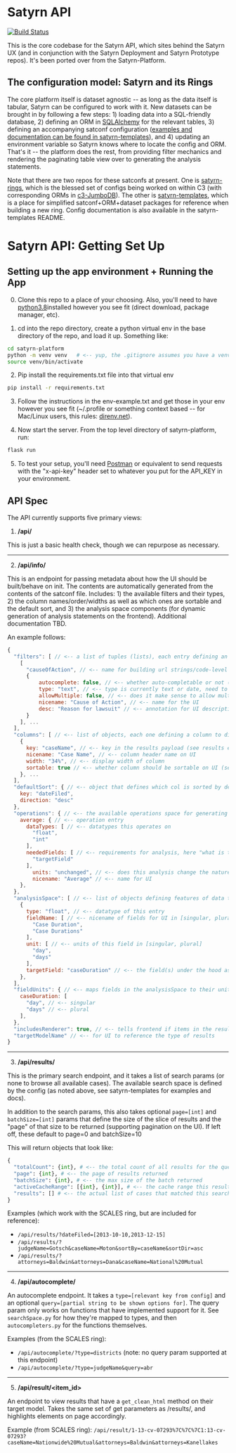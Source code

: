 # Satyrn API

[![Build Status](http://198.211.97.126:8080/job/satyrn-platform/badge/icon)](http://198.211.97.126:8080/job/satyrn-platform/)

This is the core codebase for the Satyrn API, which sites behind the Satyrn UX (and in conjunction with the Satyrn Deployment and Satyrn Prototype repos). It's been ported over from the Satyrn-Platform.

## The configuration model: Satyrn and its Rings
The core platform itself is dataset agnostic -- as long as the data itself is tabular, Satyrn can be configured to work with it. New datasets can be brought in by following a few steps: 1) loading data into a SQL-friendly database, 2) defining an ORM in [SQLAlchemy](https://www.sqlalchemy.org) for the relevant tables, 3) defining an accompanying satconf configuration ([examples and documentation can be found in satyrn-templates](https://www.github.com/nu-c3lab/satyrn-templates)), and 4) updating an environment variable so Satyrn knows where to locate the config and ORM. That's it -- the platform does the rest, from providing filter mechanics and rendering the paginating table view over to generating the analysis statements.

Note that there are two repos for these satconfs at present. One is [satyrn-rings](https://www.github.com/nu-c3lab/satyrn-rings), which is the blessed set of configs being worked on within C3 (with corresponding ORMs in [c3-JumboDB](https://github.com/nu-c3lab/c3-JumboDB)). The other is [satyrn-templates](https://www.github.com/nu-c3lab/satyrn-templates), which is a place for simplified satconf+ORM+dataset packages for reference when building a new ring. Config documentation is also available in the satyrn-templates README.

# Satyrn API: Getting Set Up
## Setting up the app environment + Running the App
0. Clone this repo to a place of your choosing. Also, you'll need to have [python3.8](https://www.python.org/downloads/)installed however you see fit (direct download, package manager, etc).

1. cd into the repo directory, create a python virtual env in the base directory of the repo, and load it up. Something like:

```bash
cd satyrn-platform
python -m venv venv   # <-- yup, the .gitignore assumes you have a venv dir named venv
source venv/bin/activate
```

2. Pip install the requirements.txt file into that virtual env

```bash
pip install -r requirements.txt
```

3. Follow the instructions in the env-example.txt and get those in your env however you see fit (~/.profile or something context based -- for Mac/Linux users, this rules: [direnv.net](https://direnv.net)).

4. Now start the server. From the top level directory of satyrn-platform, run:

```bash
flask run
```

5. To test your setup, you'll need [Postman](https://www.postman.com/downloads/) or equivalent to send requests with the "x-api-key" header set to whatever you put for the API_KEY in your environment.

## API Spec

The API currently supports five primary views:

1. __/api/__

This is just a basic health check, though we can repurpose as necessary.

 ----

2. __/api/info/__

This is an endpoint for passing metadata about how the UI should be built/behave on init. The contents are automatically generated from the contents of the satconf file. Includes: 1) the available filters and their types, 2) the column names/order/widths as well as which ones are sortable and the default sort, and 3) the analysis space components (for dynamic generation of analysis statements on the frontend). Additional documentation TBD.

An example follows:

```javascript
{
  "filters": [ // <-- a list of tuples (lists), each entry defining an available data filter
    [
      "causeOfAction", // <-- name for building url strings/code-level representation
      {
          autocomplete: false, // <-- whether auto-completable or not (via ac endpoint)
          type: "text", // <-- type is currently text or date, need to introduce int/range
          allowMultiple: false, // <-- does it make sense to allow multiple filters of this type?
          nicename: "Cause of Action", // <-- name for the UI
          desc: "Reason for lawsuit" // <-- annotation for UI description
      }
    ], ...
  ],
  "columns": [ // <-- list of objects, each one defining a column to display on UI
    {
      key: "caseName", // <-- key in the results payload (see results endpoint)
      nicename: "Case Name", // <-- column header name on UI
      width: "34%", // <-- display width of column
      sortable: true // <-- whether column should be sortable on UI (see results endpoint)
    }, ...
  ],
  "defaultSort": { // <-- object that defines which col is sorted by default + direction
    key: "dateFiled",
    direction: "desc"
  },
  "operations": { // <-- the available operations space for generating statements
    average: { // <-- operation entry
      dataTypes: [ // <-- datatypes this operates on
        "float",
        "int"
      ],
      neededFields: [ // <-- requirements for analysis, here "what is the targetField?"
        "targetField"
      ],
        units: "unchanged", // <-- does this analysis change the nature of the targetField's units?
        nicename: "Average" // <-- name for UI
    },
  },
  "analysisSpace": [ // <-- list of objects defining features of data that analysis can run on
    {
      type: "float", // <-- datatype of this entry
      fieldName: [ // <-- nicename of fields for UI in [singular, plural]
        "Case Duration",
        "Case Durations"
      ],
      unit: [ // <-- units of this field in [singular, plural]
        "day",
        "days"
      ],
      targetField: "caseDuration" // <-- the field(s) under the hood associated with this entry
    },
  ],
  "fieldUnits": { // <-- maps fields in the analysisSpace to their units, makes lookup easier
    caseDuration: [
      "day", // <-- singular
      "days" // <-- plural
    ],
  },
  "includesRenderer": true, // <-- tells frontend if items in the results view should be clickable
  "targetModelName" // <-- for UI to reference the type of results
}
```

 ----

3. __/api/results/__

This is the primary search endpoint, and it takes a list of search params (or none to browse all available cases). The available search space is defined by the config (as noted above, see satyrn-templates for examples and docs).

In addition to the search params, this also takes optional `page=[int]` and `batchSize=[int]` params that define the size of the slice of results and the "page" of that size to be returned (supporting pagination on the UI). If left off, these default to page=0 and batchSize=10

This will return objects that look like:

```python
{
  "totalCount": {int}, # <-- the total count of all results for the query
  "page": {int}, # <-- the page of results returned
  "batchSize": {int}, # <-- the max size of the batch returned
  "activeCacheRange": [{int}, {int}], # <-- the cache range this result is within on the server
  "results": [] # <-- the actual list of cases that matched this search
}
```

Examples (which work with the SCALES ring, but are included for reference):
 - `/api/results/?dateFiled=[2013-10-10,2013-12-15]`
 - `/api/results/?judgeName=Gotsch&caseName=Moton&sortBy=caseName&sortDir=asc`
 - `/api/results/?attorneys=Baldwin&attorneys=Dana&caseName=National%20Mutual`

 ----

4. __/api/autocomplete/__

An autocomplete endpoint. It takes a `type=[relevant key from config]` and an optional `query=[partial string to be shown options for]`. The query param only works on functions that have implemented support for it. See `searchSpace.py` for how they're mapped to types, and then `autocompleters.py` for the functions themselves.

Examples (from the SCALES ring):
 - `/api/autocomplete/?type=districts` (note: no query param supported at this endpoint)
 - `/api/autocomplete/?type=judgeName&query=abr`

 ----

5. __/api/result/<item_id>__

An endpoint to view results that have a `get_clean_html` method on their target model. Takes the same set of get parameters as /results/, and highlights elements on page accordingly.

Example (from SCALES ring): `/api/result/1-13-cv-07293%7C%7C%7C1:13-cv-07293?caseName=Nationwide%20Mutual&attorneys=Baldwin&attorneys=Kanellakes`
